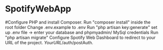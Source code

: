 # SpotifyWebApp
#Configure PHP and install Composer.
Run "composer install" inside the root folder
Change .env.example to .env
Run "php artisan key:generate"
set up .env file -> enter your database and phpmyadmin/ MySql credentials
Run "php artisan migrate"
Configure Spotify Web Dashboard to redirect to your URL of the project. $YourURL$/auth/postAuth.
